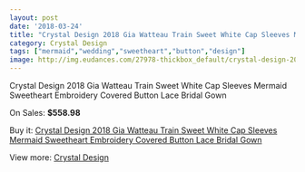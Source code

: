 ```yaml
---
layout: post
date: '2018-03-24'
title: "Crystal Design 2018 Gia Watteau Train Sweet White Cap Sleeves Mermaid Sweetheart Embroidery Covered Button Lace Bridal Gown"
category: Crystal Design 
tags: ["mermaid","wedding","sweetheart","button","design"]
image: http://img.eudances.com/27978-thickbox_default/crystal-design-2018-gia-watteau-train-sweet-white-cap-sleeves-mermaid-sweetheart-embroidery-covered-button-lace-bridal-gown.jpg
---
```

Crystal Design 2018 Gia Watteau Train Sweet White Cap Sleeves Mermaid Sweetheart Embroidery Covered Button Lace Bridal Gown

On Sales: **$558.98**
<a href="https://www.eudances.com/en/crystal-design/9253-crystal-design-2018-gia-watteau-train-sweet-white-cap-sleeves-mermaid-sweetheart-embroidery-covered-button-lace-bridal-gown.html"><amp-img layout="responsive" width="600" height="600" src="//img.eudances.com/27978-thickbox_default/crystal-design-2018-gia-watteau-train-sweet-white-cap-sleeves-mermaid-sweetheart-embroidery-covered-button-lace-bridal-gown.jpg" alt="Crystal Design 2018 Gia Watteau Train Sweet White Cap Sleeves Mermaid Sweetheart Embroidery Covered Button Lace Bridal Gown 0" /></a>
<a href="https://www.eudances.com/en/crystal-design/9253-crystal-design-2018-gia-watteau-train-sweet-white-cap-sleeves-mermaid-sweetheart-embroidery-covered-button-lace-bridal-gown.html"><amp-img layout="responsive" width="600" height="600" src="//img.eudances.com/27983-thickbox_default/crystal-design-2018-gia-watteau-train-sweet-white-cap-sleeves-mermaid-sweetheart-embroidery-covered-button-lace-bridal-gown.jpg" alt="Crystal Design 2018 Gia Watteau Train Sweet White Cap Sleeves Mermaid Sweetheart Embroidery Covered Button Lace Bridal Gown 1" /></a>
<a href="https://www.eudances.com/en/crystal-design/9253-crystal-design-2018-gia-watteau-train-sweet-white-cap-sleeves-mermaid-sweetheart-embroidery-covered-button-lace-bridal-gown.html"><amp-img layout="responsive" width="600" height="600" src="//img.eudances.com/27982-thickbox_default/crystal-design-2018-gia-watteau-train-sweet-white-cap-sleeves-mermaid-sweetheart-embroidery-covered-button-lace-bridal-gown.jpg" alt="Crystal Design 2018 Gia Watteau Train Sweet White Cap Sleeves Mermaid Sweetheart Embroidery Covered Button Lace Bridal Gown 2" /></a>
<a href="https://www.eudances.com/en/crystal-design/9253-crystal-design-2018-gia-watteau-train-sweet-white-cap-sleeves-mermaid-sweetheart-embroidery-covered-button-lace-bridal-gown.html"><amp-img layout="responsive" width="600" height="600" src="//img.eudances.com/27981-thickbox_default/crystal-design-2018-gia-watteau-train-sweet-white-cap-sleeves-mermaid-sweetheart-embroidery-covered-button-lace-bridal-gown.jpg" alt="Crystal Design 2018 Gia Watteau Train Sweet White Cap Sleeves Mermaid Sweetheart Embroidery Covered Button Lace Bridal Gown 3" /></a>
<a href="https://www.eudances.com/en/crystal-design/9253-crystal-design-2018-gia-watteau-train-sweet-white-cap-sleeves-mermaid-sweetheart-embroidery-covered-button-lace-bridal-gown.html"><amp-img layout="responsive" width="600" height="600" src="//img.eudances.com/27980-thickbox_default/crystal-design-2018-gia-watteau-train-sweet-white-cap-sleeves-mermaid-sweetheart-embroidery-covered-button-lace-bridal-gown.jpg" alt="Crystal Design 2018 Gia Watteau Train Sweet White Cap Sleeves Mermaid Sweetheart Embroidery Covered Button Lace Bridal Gown 4" /></a>
<a href="https://www.eudances.com/en/crystal-design/9253-crystal-design-2018-gia-watteau-train-sweet-white-cap-sleeves-mermaid-sweetheart-embroidery-covered-button-lace-bridal-gown.html"><amp-img layout="responsive" width="600" height="600" src="//img.eudances.com/27979-thickbox_default/crystal-design-2018-gia-watteau-train-sweet-white-cap-sleeves-mermaid-sweetheart-embroidery-covered-button-lace-bridal-gown.jpg" alt="Crystal Design 2018 Gia Watteau Train Sweet White Cap Sleeves Mermaid Sweetheart Embroidery Covered Button Lace Bridal Gown 5" /></a>

Buy it: [Crystal Design 2018 Gia Watteau Train Sweet White Cap Sleeves Mermaid Sweetheart Embroidery Covered Button Lace Bridal Gown](https://www.eudances.com/en/crystal-design/9253-crystal-design-2018-gia-watteau-train-sweet-white-cap-sleeves-mermaid-sweetheart-embroidery-covered-button-lace-bridal-gown.html "Crystal Design 2018 Gia Watteau Train Sweet White Cap Sleeves Mermaid Sweetheart Embroidery Covered Button Lace Bridal Gown")

View more: [Crystal Design ](https://www.eudances.com/en/134-crystal-design "Crystal Design ")